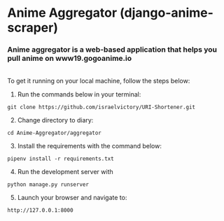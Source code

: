 # Anime Aggregator (django-anime-scraper)

### Anime aggregator is a web-based application that helps you pull anime on www19.gogoanime.io

<br />
To get it running on your local machine, follow the steps below:

1. Run the commands below in your terminal:

```
git clone https://github.com/israelvictory/URI-Shortener.git
```

2. Change directory to diary:

```
cd Anime-Aggregator/aggregator
```

3. Install the requirements with the command below:

```
pipenv install -r requirements.txt
```

4. Run the development server with

```
python manage.py runserver
```

5. Launch your browser and navigate to:

```
http://127.0.0.1:8000
```
